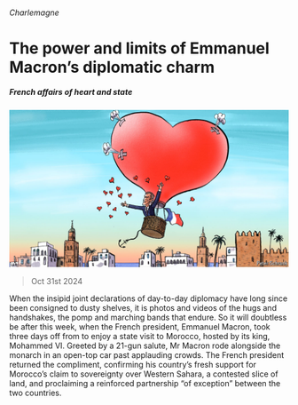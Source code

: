 ###### Charlemagne

# The power and limits of Emmanuel Macron’s diplomatic charm 

##### French affairs of heart and state 

![image](images/20241102_EUD000.jpg) 

> Oct 31st 2024 

When the insipid joint declarations of day-to-day diplomacy have long since been consigned to dusty shelves, it is photos and videos of the hugs and handshakes, the pomp and marching bands that endure. So it will doubtless be after this week, when the French president, Emmanuel Macron, took three days off from  to enjoy a state visit to Morocco, hosted by its king, Mohammed VI. Greeted by a 21-gun salute, Mr Macron rode alongside the monarch in an open-top car past applauding crowds. The French president returned the compliment, confirming his country’s fresh support for Morocco’s claim to sovereignty over Western Sahara, a contested slice of land, and proclaiming a reinforced partnership “of exception” between the two countries.


